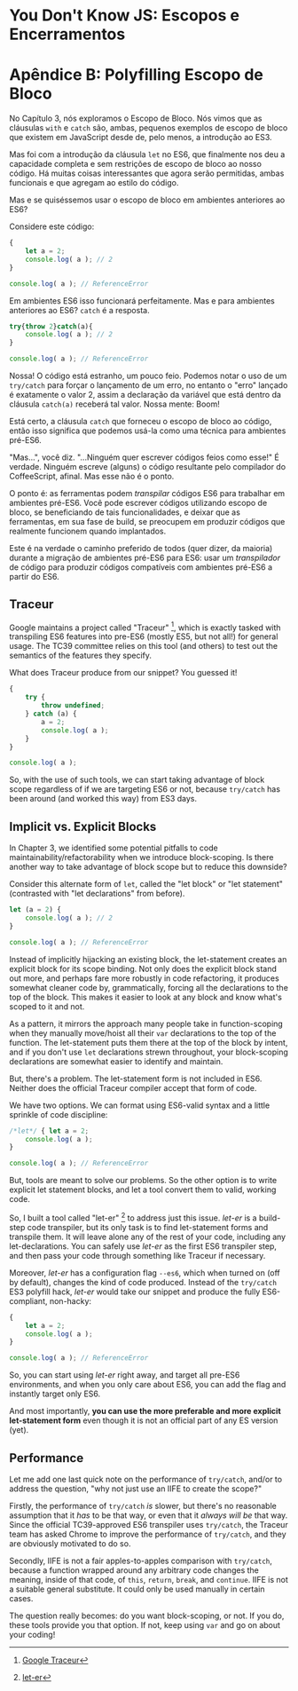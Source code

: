 # You Don't Know JS: Escopos e Encerramentos
# Apêndice B: Polyfilling Escopo de Bloco

No Capítulo 3, nós exploramos o Escopo de Bloco. Nós vimos que as cláusulas `with` e `catch` são, ambas, pequenos exemplos de escopo de bloco que existem em JavaScript desde de, pelo menos, a introdução ao ES3.

Mas foi com a introdução da cláusula `let` no ES6, que finalmente nos deu a capacidade completa e sem restrições de escopo de bloco ao nosso código. Há muitas coisas interessantes que agora serão permitidas, ambas funcionais e que agregam ao estilo do código.

Mas e se quiséssemos usar o escopo de bloco em ambientes anteriores ao ES6?

Considere este código:

```js
{
	let a = 2;
	console.log( a ); // 2
}

console.log( a ); // ReferenceError
```

Em ambientes ES6 isso funcionará perfeitamente. Mas e para ambientes anteriores ao ES6? `catch` é a resposta.

```js
try{throw 2}catch(a){
	console.log( a ); // 2
}

console.log( a ); // ReferenceError
```

Nossa! O código está estranho, um pouco feio. Podemos notar o uso de um `try/catch` para forçar o lançamento de um erro, no entanto o "erro" lançado é exatamente o valor 2, assim a declaração da variável que está dentro da cláusula `catch(a)` receberá tal valor. Nossa mente: Boom!

Está certo, a cláusula `catch` que forneceu o escopo de bloco ao código, então isso significa que podemos usá-la como uma técnica para ambientes pré-ES6.

"Mas...", você diz. "...Ninguém quer escrever códigos feios como esse!" É verdade. Ninguém escreve (alguns) o código resultante pelo compilador do CoffeeScript, afinal. Mas esse não é o ponto.

O ponto é: as ferramentas podem *transpilar* códigos ES6 para trabalhar em ambientes pré-ES6. Você pode escrever códigos utilizando escopo de bloco, se beneficiando de tais funcionalidades, e deixar que as ferramentas, em sua fase de build, se preocupem em produzir códigos que realmente funcionem quando implantados.

Este é na verdade o caminho preferido de todos (quer dizer, da maioria) durante a migração de ambientes pré-ES6 para ES6: usar um *transpilador* de código para produzir códigos compatíveis com ambientes pré-ES6 a partir do ES6.

## Traceur

Google maintains a project called "Traceur" [^note-traceur], which is exactly tasked with transpiling ES6 features into pre-ES6 (mostly ES5, but not all!) for general usage. The TC39 committee relies on this tool (and others) to test out the semantics of the features they specify.

What does Traceur produce from our snippet? You guessed it!

```js
{
	try {
		throw undefined;
	} catch (a) {
		a = 2;
		console.log( a );
	}
}

console.log( a );
```

So, with the use of such tools, we can start taking advantage of block scope regardless of if we are targeting ES6 or not, because `try/catch` has been around (and worked this way) from ES3 days.

## Implicit vs. Explicit Blocks

In Chapter 3, we identified some potential pitfalls to code maintainability/refactorability when we introduce block-scoping. Is there another way to take advantage of block scope but to reduce this downside?

Consider this alternate form of `let`, called the "let block" or "let statement" (contrasted with "let declarations" from before).

```js
let (a = 2) {
	console.log( a ); // 2
}

console.log( a ); // ReferenceError
```

Instead of implicitly hijacking an existing block, the let-statement creates an explicit block for its scope binding. Not only does the explicit block stand out more, and perhaps fare more robustly in code refactoring, it produces somewhat cleaner code by, grammatically, forcing all the declarations to the top of the block. This makes it easier to look at any block and know what's scoped to it and not.

As a pattern, it mirrors the approach many people take in function-scoping when they manually move/hoist all their `var` declarations to the top of the function. The let-statement puts them there at the top of the block by intent, and if you don't use `let` declarations strewn throughout, your block-scoping declarations are somewhat easier to identify and maintain.

But, there's a problem. The let-statement form is not included in ES6. Neither does the official Traceur compiler accept that form of code.

We have two options. We can format using ES6-valid syntax and a little sprinkle of code discipline:

```js
/*let*/ { let a = 2;
	console.log( a );
}

console.log( a ); // ReferenceError
```

But, tools are meant to solve our problems. So the other option is to write explicit let statement blocks, and let a tool convert them to valid, working code.

So, I built a tool called "let-er" [^note-let_er] to address just this issue. *let-er* is a build-step code transpiler, but its only task is to find let-statement forms and transpile them. It will leave alone any of the rest of your code, including any let-declarations. You can safely use *let-er* as the first ES6 transpiler step, and then pass your code through something like Traceur if necessary.

Moreover, *let-er* has a configuration flag `--es6`, which when turned on (off by default), changes the kind of code produced. Instead of the `try/catch` ES3 polyfill hack, *let-er* would take our snippet and produce the fully ES6-compliant, non-hacky:

```js
{
	let a = 2;
	console.log( a );
}

console.log( a ); // ReferenceError
```

So, you can start using *let-er* right away, and target all pre-ES6 environments, and when you only care about ES6, you can add the flag and instantly target only ES6.

And most importantly, **you can use the more preferable and more explicit let-statement form** even though it is not an official part of any ES version (yet).

## Performance

Let me add one last quick note on the performance of `try/catch`, and/or to address the question, "why not just use an IIFE to create the scope?"

Firstly, the performance of `try/catch` *is* slower, but there's no reasonable assumption that it *has* to be that way, or even that it *always will be* that way. Since the official TC39-approved ES6 transpiler uses `try/catch`, the Traceur team has asked Chrome to improve the performance of `try/catch`, and they are obviously motivated to do so.

Secondly, IIFE is not a fair apples-to-apples comparison with `try/catch`, because a function wrapped around any arbitrary code changes the meaning, inside of that code, of `this`, `return`, `break`, and `continue`. IIFE is not a suitable general substitute. It could only be used manually in certain cases.

The question really becomes: do you want block-scoping, or not. If you do, these tools provide you that option. If not, keep using `var` and go on about your coding!

[^note-traceur]: [Google Traceur](http://traceur-compiler.googlecode.com/git/demo/repl.html)

[^note-let_er]: [let-er](https://github.com/getify/let-er)
